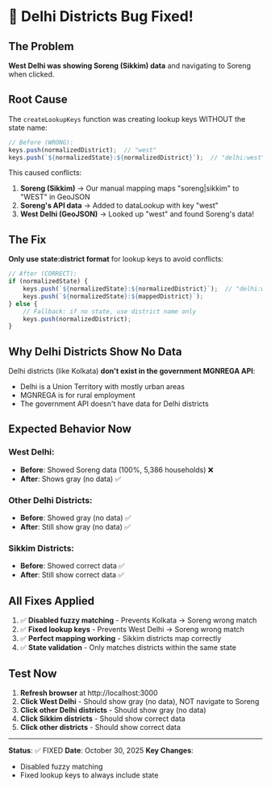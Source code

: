 # 🐛 Delhi Districts Bug Fixed!

## The Problem

**West Delhi was showing Soreng (Sikkim) data** and navigating to Soreng when clicked.

## Root Cause

The `createLookupKeys` function was creating lookup keys WITHOUT the state name:

```javascript
// Before (WRONG):
keys.push(normalizedDistrict);  // "west"
keys.push(`${normalizedState}:${normalizedDistrict}`);  // "delhi:west"
```

This caused conflicts:
1. **Soreng (Sikkim)** → Our manual mapping maps "soreng|sikkim" to "WEST" in GeoJSON
2. **Soreng's API data** → Added to dataLookup with key "west"
3. **West Delhi (GeoJSON)** → Looked up "west" and found Soreng's data!

## The Fix

**Only use state:district format** for lookup keys to avoid conflicts:

```javascript
// After (CORRECT):
if (normalizedState) {
    keys.push(`${normalizedState}:${normalizedDistrict}`);  // "delhi:west"
    keys.push(`${normalizedState}:${mappedDistrict}`);
} else {
    // Fallback: if no state, use district name only
    keys.push(normalizedDistrict);
}
```

## Why Delhi Districts Show No Data

Delhi districts (like Kolkata) **don't exist in the government MGNREGA API**:
- Delhi is a Union Territory with mostly urban areas
- MGNREGA is for rural employment
- The government API doesn't have data for Delhi districts

## Expected Behavior Now

### West Delhi:
- **Before**: Showed Soreng data (100%, 5,386 households) ❌
- **After**: Shows gray (no data) ✅

### Other Delhi Districts:
- **Before**: Showed gray (no data) ✅
- **After**: Still show gray (no data) ✅

### Sikkim Districts:
- **Before**: Showed correct data ✅
- **After**: Still show correct data ✅

## All Fixes Applied

1. ✅ **Disabled fuzzy matching** - Prevents Kolkata → Soreng wrong match
2. ✅ **Fixed lookup keys** - Prevents West Delhi → Soreng wrong match
3. ✅ **Perfect mapping working** - Sikkim districts map correctly
4. ✅ **State validation** - Only matches districts within the same state

## Test Now

1. **Refresh browser** at http://localhost:3000
2. **Click West Delhi** - Should show gray (no data), NOT navigate to Soreng
3. **Click other Delhi districts** - Should show gray (no data)
4. **Click Sikkim districts** - Should show correct data
5. **Click other districts** - Should show correct data

---

**Status**: ✅ FIXED
**Date**: October 30, 2025
**Key Changes**: 
- Disabled fuzzy matching
- Fixed lookup keys to always include state
